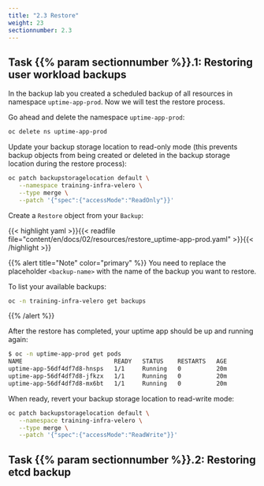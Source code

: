 ```yaml
---
title: "2.3 Restore"
weight: 23
sectionnumber: 2.3
---
```


## Task {{% param sectionnumber %}}.1: Restoring user workload backups

In the backup lab you created a scheduled backup of all resources in namespace `uptime-app-prod`. Now we will test the restore process.

Go ahead and delete the namespace `uptime-app-prod`:

```bash
oc delete ns uptime-app-prod
```

Update your backup storage location to read-only mode (this prevents backup objects from being created or deleted in the backup storage location during the restore process):

```bash
oc patch backupstoragelocation default \
   --namespace training-infra-velero \
   --type merge \
   --patch '{"spec":{"accessMode":"ReadOnly"}}'
```

Create a `Restore` object from your `Backup`:

{{< highlight yaml >}}{{< readfile file="content/en/docs/02/resources/restore_uptime-app-prod.yaml" >}}{{< /highlight >}}

{{% alert title="Note" color="primary" %}}
You need to replace the placeholder `<backup-name>` with the name of the backup you want to restore.

To list your available backups:

```bash
oc -n training-infra-velero get backups
```

{{% /alert %}}

After the restore has completed, your uptime app should be up and running again:

```bash
$ oc -n uptime-app-prod get pods
NAME                          READY   STATUS    RESTARTS   AGE
uptime-app-56df4df7d8-hnsps   1/1     Running   0          20m
uptime-app-56df4df7d8-jfkzx   1/1     Running   0          20m
uptime-app-56df4df7d8-mx6bt   1/1     Running   0          20m
```

When ready, revert your backup storage location to read-write mode:

```bash
oc patch backupstoragelocation default \
   --namespace training-infra-velero \
   --type merge \
   --patch '{"spec":{"accessMode":"ReadWrite"}}'
```


## Task {{% param sectionnumber %}}.2: Restoring etcd backup
